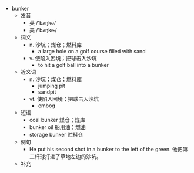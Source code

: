 - bunker
  - 发音
    - 英 /'bʌŋkə/
    - 美 /'bʌŋkɚ/
  - 词义
    - n. 沙坑；煤仓；燃料库
      - a large hole on a golf course filled with sand
    - v. 使陷入困境；把球击入沙坑
      - to hit a golf ball into a bunker
  - 近义词
    - n. 沙坑；煤仓；燃料库
      - jumping pit
      - sandpit
    - vt. 使陷入困境；把球击入沙坑
      - embog
  - 短语
    - coal bunker 煤仓；煤库
    - bunker oil 船用油；燃油
    - storage bunker 贮料仓
  - 例句
    - He put his second shot in a bunker to the left of the green. 他把第二杆球打进了草地左边的沙坑。
  - 补充